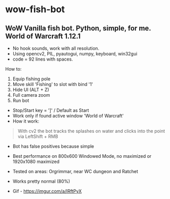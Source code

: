 # wow-fish-bot
## WoW Vanilla fish bot. Python, simple, for me. World of Warcraft 1.12.1
- No hook sounds, work with all resolution.
- Using opencv2, PIL, pyautogui, numpy, keyboard, win32gui
- code = 92 lines with spaces.

How to:
1. Equip fishing pole
2. Move skill 'Fishing' to slot with bind '1'
3. Hide UI (ALT + Z)
4. Full camera zoom
5. Run bot

- Stop/Start key = ']' / Default as Start
- Work only if found active window 'World of Warcraft'
- How it work: 
> With cv2 the bot tracks the splashes on water and clicks into the point via LeftShift + RMB
* Bot has false positives because simple
- Best performance on 800x600 Windowed Mode, no maximized
or 1920x1080 maximized

- Tested on areas: Orgrimmar, near WC dungeon and Ratchet
- Works pretty normal (80%)
- Gif - https://imgur.com/a/IRftPyX
